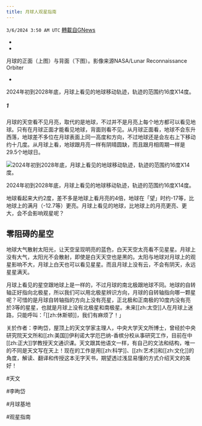 ```yaml
---
title: 月球人观星指南
---
```

`3/6/2024 3:50 AM UTC` [轉載自GNews](https://gnews.org/articles/2369110)

*

*

月球的正面（上图）与背面（下图）。影像来源NASA/Lunar Reconnaissance Orbiter

*

2024年初到2028年底，月球上看见的地球移动轨迹，轨迹的范围约16度X14度。

##### 1

月球的天空看不见月亮，取代的是地球，不过并不是月亮上每个地方都可以看见地球。只有在月球正面才能看见地球，背面则看不见。从月球正面看，地球不会东升西落，地球差不多位在月球表面上同一高度和方向，不过地球还是会左右上下移动约十几度。从月球上看，地球跟月亮一样有阴晴圆缺，而且跟月相周期一样是29.5个地球日。

![2024年初到2028年底，月球上看见的地球移动轨迹，轨迹的范围约16度X14度。](https://img.natgeomedia.com/userfiles/sm/sm1920_images_A1/17059/2024030560646217.jpg "2024年初到2028年底，月球上看见的地球移动轨迹，轨迹的范围约16度X14度。")

2024年初到2028年底，月球上看见的地球移动轨迹，轨迹的范围约16度X14度。

地球看起来大约2度，差不多是地球上看月亮的4倍，地球在「望」时约-17等，比地球上的满月（-12.7等）更亮。月球上看见的地球，比地球上的月亮更亮、更大，会不会影响观星呢？

## 零阻碍的星空

地球大气散射太阳光，让天空呈现明亮的蓝色，白天天空太亮看不见星星。月球上没有大气，太阳光不会散射，即使是白天天空也是黑的。太阳与地球对月球上的观星影响不大，月球上白天也可以看见星星。而且月球上没有云，不会有阴天，永远星星满天。

月球上看见的星空跟地球上是一样的，不过月球的南北极跟地球不同。地球的自转轴正好指向北极星，所以我们可以用北极星辨识方向，月球的自转轴指向哪一颗星呢？可惜的是月球自转轴指的方向上没有亮星，正北极和正南极的10度内没有亮於3等的星星，也就是月球上没有北极星和南极星。未来[[zh:太空]]人在月球上迷路，只能呼叫：「[[zh:休斯顿]]，我们有麻烦了！」

关於作者：李昫岱，屋顶上的天文学家主理人，中央大学天文所博士，曾经於中央研究院天文所和[[zh:美国]]伊利诺大学厄巴纳-香槟分校从事研究工作，目前在中[[zh:正大]]学教授天文通识课。天文跟其他语文一样，有自己的文法和结构，唯一的不同是天文写在天上！现在的工作是用[[zh:科学]]、[[zh:艺术]]和[[zh:文化]]的角度，解读、翻译和传授这本无字天书，期望透过浅显易懂的方式介绍天文的美好！

#天文

#李昫岱

#月球基地

#观星指南
